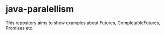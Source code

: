 # java-paralellism
This repository aims to show examples about Futures, CompletableFutures, Promises etc.

